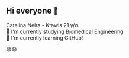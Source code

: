 ## Hi everyone 👋

Catalina Neira - Ktawis 
21 y/o.  
🔭 I'm currently studying Biomedical Engineering   
🤔 I'm currently learning GitHub!

😄😄  

<!--
**Ktawis/Ktawis** is a ✨ _special_ ✨ repository because its `README.md` (this file) appears on your GitHub profile.

Here are some ideas to get you started:

- 🔭 I’m currently working on ...
- 🌱 I’m currently learning ...
- 👯 I’m looking to collaborate on ...
- 🤔 I’m looking for help with ...
- 💬 Ask me about ...
- 📫 How to reach me: ...
- 😄 Pronouns: ...
- ⚡ Fun fact: ...
-->

